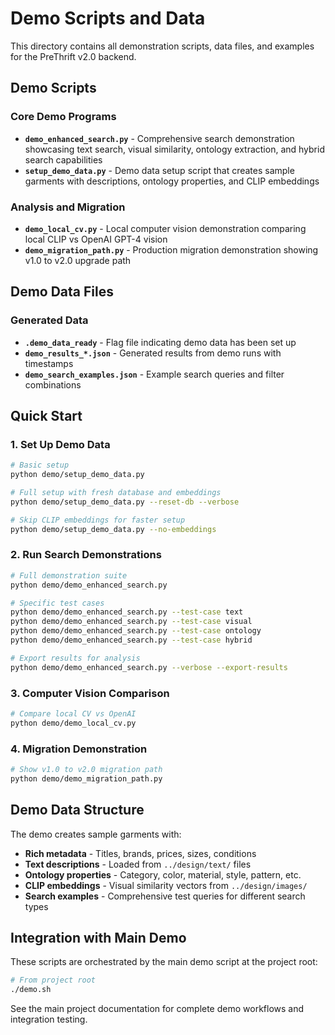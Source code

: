 # Demo Scripts and Data

This directory contains all demonstration scripts, data files, and examples for the PreThrift v2.0 backend.

## Demo Scripts

### Core Demo Programs
- **`demo_enhanced_search.py`** - Comprehensive search demonstration showcasing text search, visual similarity, ontology extraction, and hybrid search capabilities
- **`setup_demo_data.py`** - Demo data setup script that creates sample garments with descriptions, ontology properties, and CLIP embeddings

### Analysis and Migration
- **`demo_local_cv.py`** - Local computer vision demonstration comparing local CLIP vs OpenAI GPT-4 vision
- **`demo_migration_path.py`** - Production migration demonstration showing v1.0 to v2.0 upgrade path

## Demo Data Files

### Generated Data
- **`.demo_data_ready`** - Flag file indicating demo data has been set up
- **`demo_results_*.json`** - Generated results from demo runs with timestamps
- **`demo_search_examples.json`** - Example search queries and filter combinations

## Quick Start

### 1. Set Up Demo Data
```bash
# Basic setup
python demo/setup_demo_data.py

# Full setup with fresh database and embeddings
python demo/setup_demo_data.py --reset-db --verbose

# Skip CLIP embeddings for faster setup
python demo/setup_demo_data.py --no-embeddings
```

### 2. Run Search Demonstrations
```bash
# Full demonstration suite
python demo/demo_enhanced_search.py

# Specific test cases
python demo/demo_enhanced_search.py --test-case text
python demo/demo_enhanced_search.py --test-case visual
python demo/demo_enhanced_search.py --test-case ontology
python demo/demo_enhanced_search.py --test-case hybrid

# Export results for analysis
python demo/demo_enhanced_search.py --verbose --export-results
```

### 3. Computer Vision Comparison
```bash
# Compare local CV vs OpenAI 
python demo/demo_local_cv.py
```

### 4. Migration Demonstration
```bash
# Show v1.0 to v2.0 migration path
python demo/demo_migration_path.py
```

## Demo Data Structure

The demo creates sample garments with:
- **Rich metadata** - Titles, brands, prices, sizes, conditions
- **Text descriptions** - Loaded from `../design/text/` files
- **Ontology properties** - Category, color, material, style, pattern, etc.
- **CLIP embeddings** - Visual similarity vectors from `../design/images/`
- **Search examples** - Comprehensive test queries for different search types

## Integration with Main Demo

These scripts are orchestrated by the main demo script at the project root:
```bash
# From project root
./demo.sh
```

See the main project documentation for complete demo workflows and integration testing.
